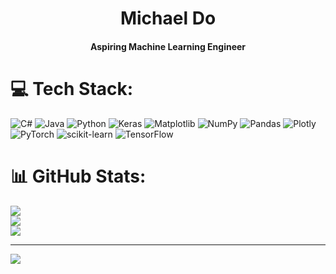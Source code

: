 <h1 style="text-align: center;">Michael Do</h1>
<h4 style="text-align: center;">Aspiring Machine Learning Engineer</h4>


# 💻 Tech Stack:
![C#](https://img.shields.io/badge/c%23-%23239120.svg?style=for-the-badge&logo=csharp&logoColor=white) ![Java](https://img.shields.io/badge/java-%23ED8B00.svg?style=for-the-badge&logo=openjdk&logoColor=white) ![Python](https://img.shields.io/badge/python-3670A0?style=for-the-badge&logo=python&logoColor=ffdd54) ![Keras](https://img.shields.io/badge/Keras-%23D00000.svg?style=for-the-badge&logo=Keras&logoColor=white) ![Matplotlib](https://img.shields.io/badge/Matplotlib-%23ffffff.svg?style=for-the-badge&logo=Matplotlib&logoColor=black) ![NumPy](https://img.shields.io/badge/numpy-%23013243.svg?style=for-the-badge&logo=numpy&logoColor=white) ![Pandas](https://img.shields.io/badge/pandas-%23150458.svg?style=for-the-badge&logo=pandas&logoColor=white) ![Plotly](https://img.shields.io/badge/Plotly-%233F4F75.svg?style=for-the-badge&logo=plotly&logoColor=white) ![PyTorch](https://img.shields.io/badge/PyTorch-%23EE4C2C.svg?style=for-the-badge&logo=PyTorch&logoColor=white) ![scikit-learn](https://img.shields.io/badge/scikit--learn-%23F7931E.svg?style=for-the-badge&logo=scikit-learn&logoColor=white) ![TensorFlow](https://img.shields.io/badge/TensorFlow-%23FF6F00.svg?style=for-the-badge&logo=TensorFlow&logoColor=white)
# 📊 GitHub Stats:
![](https://github-readme-stats.vercel.app/api?username=MycoalDough&theme=dark&hide_border=false&include_all_commits=false&count_private=false)<br/>
![](https://github-readme-streak-stats.herokuapp.com/?user=MycoalDough&theme=dark&hide_border=false)<br/>
![](https://github-readme-stats.vercel.app/api/top-langs/?username=MycoalDough&theme=dark&hide_border=false&include_all_commits=false&count_private=false&layout=compact)

---
[![](https://visitcount.itsvg.in/api?id=MycoalDough&icon=0&color=12)](https://visitcount.itsvg.in)

<!-- Proudly created with GPRM ( https://gprm.itsvg.in ) -->
